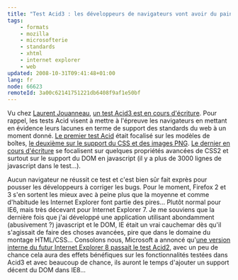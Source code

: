 ```yaml
---
title: "Test Acid3 : les développeurs de navigateurs vont avoir du pain sur la planche"
tags:
    - formats
    - mozilla
    - microsofterie
    - standards
    - xhtml
    - internet explorer
    - web
updated: 2008-10-31T09:41:48+01:00
lang: fr
node: 66623
remoteId: 3a00c62141751221db6408f9af1e50bf
---
```


Vu chez [Laurent Jouanneau](http://ljouanneau.com/blog/2008/02/01/752-test-acid3), [un test Acid3 est en cours d'écriture](http://www.webstandards.org/action/acid3/). Pour rappel, les tests Acid visent à mettre à l'épreuve les navigateurs en mettant en évidence leurs lacunes en terme de support des standards du web à un moment donné. [Le premier test Acid](http://www.w3.org/Style/CSS/Test/CSS1/current/test5526c.htm) était focalisé sur les modèles de boîtes, [le deuxième sur le support du CSS et des images PNG](http://www.webstandards.org/files/acid2/test.html#top). [Le dernier en cours d'écriture](http://acid3.acidtests.org/) se focalisent sur quelques propriétés avancées de CSS2 et surtout sur le support du DOM en javascript (il y a plus de 3000 lignes de javascript dans le test...).

 

Aucun navigateur ne réussit ce test et c'est bien sûr fait exprès pour pousser les développeurs à corriger les bugs. Pour le moment, Firefox 2 et 3 s'en sortent les mieux avec à peine plus que la moyenne et comme d'habitude les Internet Explorer font partie des pires... Plutôt normal pour IE6, mais très décevant pour Internet Explorer 7. Je me souviens que la dernière fois que j'ai développé une application utilisant abondamment (abusivement ?) javascript et le DOM, IE était un vrai cauchemar dès qu'il s'agissait de faire des choses avancées, pire que dans le domaine du montage HTML/CSS... Consolons nous, Microsoft a annoncé qu'[une version interne du futur Internet Explorer 8 passait le test Acid2](http://blogs.msdn.com/ie/archive/2007/12/19/internet-explorer-8-and-acid2-a-milestone.aspx), avec un peu de chance cela aura des effets bénéfiques sur les fonctionnalités testées dans Acid3 et avec beaucoup de chance, ils auront le temps d'ajouter un support décent du DOM dans IE8...

